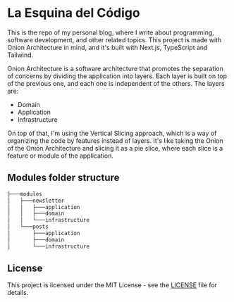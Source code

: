 # La Esquina del Código

This is the repo of my personal blog, where I write about programming, software development, and other related topics.
This project is made with Onion Architecture in mind, and it's built with Next.js, TypeScript and Tailwind.

Onion Architecture is a software architecture that promotes the separation of concerns by dividing the application into layers. Each layer is built on top of the previous one, and each one is independent of the others. The layers are:

- Domain
- Application
- Infrastructure

On top of that, I'm using the Vertical Slicing approach, which is a way of organizing the code by features instead of layers. It's like taking the Onion of the Onion Architecture and slicing it as a pie slice, where each slice is a feature or module of the application.

## Modules folder structure

```bash
├───modules
│   ├───newsletter
│   │   ├───application
│   │   ├───domain
│   │   └───infrastructure
│   └───posts
│       ├───application
│       ├───domain
│       └───infrastructure
```

## License

This project is licensed under the MIT License - see the [LICENSE](LICENSE) file for details.
